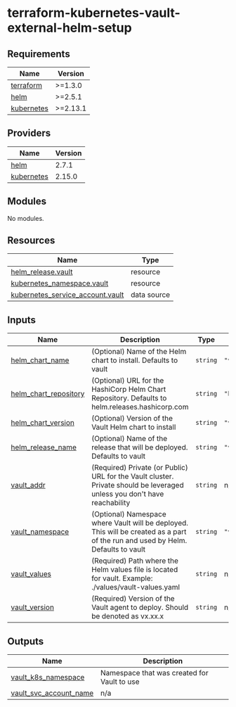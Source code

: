 # terraform-kubernetes-vault-external-helm-setup

<!-- BEGINNING OF PRE-COMMIT-TERRAFORM DOCS HOOK -->
## Requirements

| Name | Version |
|------|---------|
| <a name="requirement_terraform"></a> [terraform](#requirement\_terraform) | >=1.3.0 |
| <a name="requirement_helm"></a> [helm](#requirement\_helm) | >=2.5.1 |
| <a name="requirement_kubernetes"></a> [kubernetes](#requirement\_kubernetes) | >=2.13.1 |

## Providers

| Name | Version |
|------|---------|
| <a name="provider_helm"></a> [helm](#provider\_helm) | 2.7.1 |
| <a name="provider_kubernetes"></a> [kubernetes](#provider\_kubernetes) | 2.15.0 |

## Modules

No modules.

## Resources

| Name | Type |
|------|------|
| [helm_release.vault](https://registry.terraform.io/providers/hashicorp/helm/latest/docs/resources/release) | resource |
| [kubernetes_namespace.vault](https://registry.terraform.io/providers/hashicorp/kubernetes/latest/docs/resources/namespace) | resource |
| [kubernetes_service_account.vault](https://registry.terraform.io/providers/hashicorp/kubernetes/latest/docs/data-sources/service_account) | data source |

## Inputs

| Name | Description | Type | Default | Required |
|------|-------------|------|---------|:--------:|
| <a name="input_helm_chart_name"></a> [helm\_chart\_name](#input\_helm\_chart\_name) | (Optional) Name of the Helm chart to install. Defaults to vault | `string` | `"vault"` | no |
| <a name="input_helm_chart_repository"></a> [helm\_chart\_repository](#input\_helm\_chart\_repository) | (Optional) URL for the HashiCorp Helm Chart Repository. Defaults to helm.releases.hashicorp.com | `string` | `"https://helm.releases.hashicorp.com"` | no |
| <a name="input_helm_chart_version"></a> [helm\_chart\_version](#input\_helm\_chart\_version) | (Optional) Version of the Vault Helm chart to install | `string` | `"v0.22.1"` | no |
| <a name="input_helm_release_name"></a> [helm\_release\_name](#input\_helm\_release\_name) | (Optional) Name of the release that will be deployed. Defaults to vault | `string` | `"vault"` | no |
| <a name="input_vault_addr"></a> [vault\_addr](#input\_vault\_addr) | (Required) Private (or Public) URL for the Vault cluster. Private should be leveraged unless you don't have reachability | `string` | n/a | yes |
| <a name="input_vault_namespace"></a> [vault\_namespace](#input\_vault\_namespace) | (Optional) Namespace where Vault will be deployed. This will be created as a part of the run and used by Helm. Defaults to vault | `string` | `"vault"` | no |
| <a name="input_vault_values"></a> [vault\_values](#input\_vault\_values) | (Required) Path where the Helm values file is located for vault. Example: ./values/vault-values.yaml | `string` | n/a | yes |
| <a name="input_vault_version"></a> [vault\_version](#input\_vault\_version) | (Required) Version of the Vault agent to deploy. Should be denoted as vx.xx.x | `string` | n/a | yes |

## Outputs

| Name | Description |
|------|-------------|
| <a name="output_vault_k8s_namespace"></a> [vault\_k8s\_namespace](#output\_vault\_k8s\_namespace) | Namespace that was created for Vault to use |
| <a name="output_vault_svc_account_name"></a> [vault\_svc\_account\_name](#output\_vault\_svc\_account\_name) | n/a |
<!-- END OF PRE-COMMIT-TERRAFORM DOCS HOOK -->
